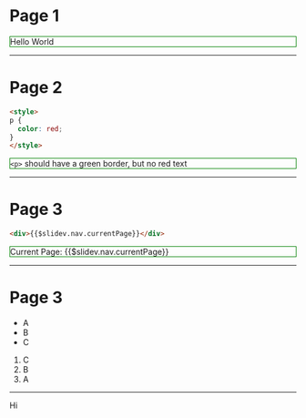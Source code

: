 # Page 1

Hello World

---

# Page 2

```html
<style>
p {
  color: red;
}
</style>
```

`<p>` should have a green border, but no red text

<style>
p {
  border: 1px solid green;
}
</style>

---

# Page 3

```html
<div>{{$slidev.nav.currentPage}}</div>
```

Current Page: {{$slidev.nav.currentPage}}

---

# Page 3

<v-clicks>

- A
- B
- C

</v-clicks>


<v-clicks>

1. C
2. B
3. A

</v-clicks>

---

<div>
Hi
</div>
